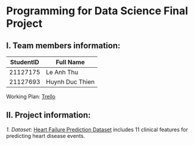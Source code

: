 # Programming for Data Science Final Project

## I. Team members information:

StudentID|Full Name
-|-
21127175|Le Anh Thu
21127693|Huynh Duc Thien

Working Plan: [Trello](https://trello.com/b/eya5drhR/main)

## II. Project information:
*1. Dataset:*
[Heart Failure Prediction Dataset](https://www.kaggle.com/datasets/fedesoriano/heart-failure-prediction) includes 11 clinical features for predicting heart disease events.

